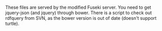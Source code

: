 These files are served by the modified Fuseki server. You need to get
jquery-json (and jquery) through bower. There is a script to check out rdfquery
from SVN, as the bower version is out of date (doesn't support turtle).
